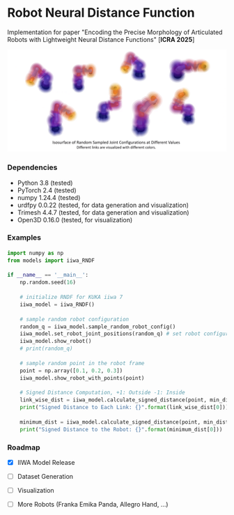 # Robot Neural Distance Function

Implementation for paper "Encoding the Precise Morphology of Articulated Robots with Lightweight Neural Distance Functions" [**ICRA 2025**] 

![Screenshot from 2025-02-05 17-33-40](./media/examples.png)



### Dependencies

- Python 3.8 (tested)
- PyTorch 2.4 (tested)
- numpy 1.24.4 (tested)
- urdfpy 0.0.22 (tested, for data generation and visualization)
- Trimesh 4.4.7 (tested, for data generation and visualization)
- Open3D 0.16.0 (tested, for visualization) 



### Examples

```python
import numpy as np
from models import iiwa_RNDF

if __name__ == '__main__':
    np.random.seed(16)

    # initialize RNDF for KUKA iiwa 7
    iiwa_model = iiwa_RNDF()

    # sample random robot configuration
    random_q = iiwa_model.sample_random_robot_config()
    iiwa_model.set_robot_joint_positions(random_q) # set robot configuration
    iiwa_model.show_robot()
    # print(random_q)

    # sample random point in the robot frame
    point = np.array([0.1, 0.2, 0.3])
    iiwa_model.show_robot_with_points(point)

    # Signed Distance Computation, +1: Outside -1: Inside
    link_wise_dist = iiwa_model.calculate_signed_distance(point, min_dist=False)
    print("Signed Distance to Each Link: {}".format(link_wise_dist[0]))

    minimum_dist = iiwa_model.calculate_signed_distance(point, min_dist=True)
    print("Signed Distance to the Robot: {}".format(minimum_dist[0]))
```



### Roadmap

- [x] IIWA Model Release

- [ ] Dataset Generation

- [ ] Visualization

- [ ] More Robots (Franka Emika Panda, Allegro Hand, ...)

  


